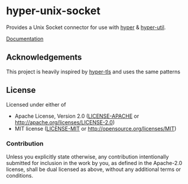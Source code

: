 # hyper-unix-socket

Provides a Unix Socket connector for use with [hyper](https://hyper.rs) & [hyper-util](https://example.com/#TODO).

[Documentation](https://docs.rs/hyper-unix-strream)

## Acknowledgements

This project is heavily inspired by [hyper-tls](https://github.com/hyper/hyper-tls) and uses the same patterns

## License

Licensed under either of

-   Apache License, Version 2.0 ([LICENSE-APACHE](LICENSE-APACHE) or http://apache.org/licenses/LICENSE-2.0)
-   MIT license ([LICENSE-MIT](LICENSE-MIT) or http://opensource.org/licenses/MIT)

### Contribution

Unless you explicitly state otherwise, any contribution intentionally submitted for inclusion in the work by you, as defined in the Apache-2.0 license, shall be dual licensed as above, without any additional terms or conditions.
